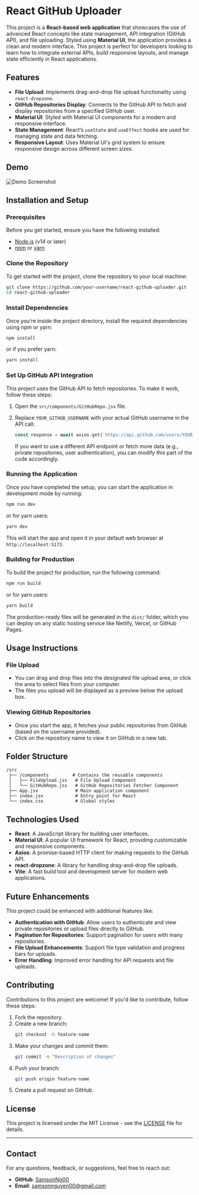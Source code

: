 # React GitHub Uploader

This project is a **React-based web application** that showcases the use of advanced React concepts like state management, API integration (GitHub API), and file uploading. Styled using **Material UI**, the application provides a clean and modern interface. This project is perfect for developers looking to learn how to integrate external APIs, build responsive layouts, and manage state efficiently in React applications.

## Features

- **File Upload**: Implements drag-and-drop file upload functionality using `react-dropzone`.
- **GitHub Repositories Display**: Connects to the GitHub API to fetch and display repositories from a specified GitHub user.
- **Material UI**: Styled with Material UI components for a modern and responsive interface.
- **State Management**: React’s `useState` and `useEffect` hooks are used for managing state and data fetching.
- **Responsive Layout**: Uses Material UI's grid system to ensure responsive design across different screen sizes.

## Demo

![Demo Screenshot](./assets/demo.png)

## Installation and Setup

### Prerequisites

Before you get started, ensure you have the following installed:

- [Node.js](https://nodejs.org/) (v14 or later)
- [npm](https://www.npmjs.com/) or [yarn](https://yarnpkg.com/)

### Clone the Repository

To get started with the project, clone the repository to your local machine:

```bash
git clone https://github.com/your-username/react-github-uploader.git
cd react-github-uploader
```

### Install Dependencies

Once you’re inside the project directory, install the required dependencies using npm or yarn:

```bash
npm install
```

or if you prefer yarn:

```bash
yarn install
```

### Set Up GitHub API Integration

This project uses the GitHub API to fetch repositories. To make it work, follow these steps:

1. Open the `src/components/GitHubRepo.jsx` file.
2. Replace `YOUR_GITHUB_USERNAME` with your actual GitHub username in the API call:

   ```javascript
   const response = await axios.get('https://api.github.com/users/YOUR_GITHUB_USERNAME/repos');
   ```

   If you want to use a different API endpoint or fetch more data (e.g., private repositories, user authentication), you can modify this part of the code accordingly.

### Running the Application

Once you have completed the setup, you can start the application in development mode by running:

```bash
npm run dev
```

or for yarn users:

```bash
yarn dev
```

This will start the app and open it in your default web browser at `http://localhost:5173`.

### Building for Production

To build the project for production, run the following command:

```bash
npm run build
```

or for yarn users:

```bash
yarn build
```

The production-ready files will be generated in the `dist/` folder, which you can deploy on any static hosting service like Netlify, Vercel, or GitHub Pages.

## Usage Instructions

### File Upload

- You can drag and drop files into the designated file upload area, or click the area to select files from your computer.
- The files you upload will be displayed as a preview below the upload box.

### Viewing GitHub Repositories

- Once you start the app, it fetches your public repositories from GitHub (based on the username provided).
- Click on the repository name to view it on GitHub in a new tab.

## Folder Structure

```
/src
 ├── /components         # Contains the reusable components
 │   ├── FileUpload.jsx   # File Upload Component
 │   └── GitHubRepo.jsx   # GitHub Repositories Fetcher Component
 ├── App.jsx              # Main application component
 ├── index.jsx            # Entry point for React
 └── index.css            # Global styles
```

## Technologies Used

- **React**: A JavaScript library for building user interfaces.
- **Material UI**: A popular UI framework for React, providing customizable and responsive components.
- **Axios**: A promise-based HTTP client for making requests to the GitHub API.
- **react-dropzone**: A library for handling drag-and-drop file uploads.
- **Vite**: A fast build tool and development server for modern web applications.

## Future Enhancements

This project could be enhanced with additional features like:
- **Authentication with GitHub**: Allow users to authenticate and view private repositories or upload files directly to GitHub.
- **Pagination for Repositories**: Support pagination for users with many repositories.
- **File Upload Enhancements**: Support file type validation and progress bars for uploads.
- **Error Handling**: Improved error handling for API requests and file uploads.

## Contributing

Contributions to this project are welcome! If you'd like to contribute, follow these steps:

1. Fork the repository.
2. Create a new branch:
   ```bash
   git checkout -b feature-name
   ```
3. Make your changes and commit them:
   ```bash
   git commit -m "Description of changes"
   ```
4. Push your branch:
   ```bash
   git push origin feature-name
   ```
5. Create a pull request on GitHub.

## License

This project is licensed under the MIT License - see the [LICENSE](LICENSE) file for details.

---

## Contact

For any questions, feedback, or suggestions, feel free to reach out:

- **GitHub**: [SamsonNg00](https://github.com/SamsonNg00)
- **Email**: samsonnguyen00@gmail.com
